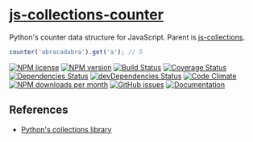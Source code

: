 [js-collections-counter](http://aureooms.github.io/js-collections-counter)
==

Python's counter data structure for JavaScript. Parent is
[js-collections](https://github.com/aureooms/js-collections).

```js
counter('abracadabra').get('a'); // 5
```

[![NPM license](https://img.shields.io/npm/l/@aureooms/js-collections-counter.svg?style=flat)](https://raw.githubusercontent.com/aureooms/js-collections-counter/master/LICENSE)
[![NPM version](https://img.shields.io/npm/v/@aureooms/js-collections-counter.svg?style=flat)](https://www.npmjs.org/package/@aureooms/js-collections-counter)
[![Build Status](https://img.shields.io/travis/aureooms/js-collections-counter.svg?style=flat)](https://travis-ci.org/aureooms/js-collections-counter)
[![Coverage Status](https://img.shields.io/coveralls/aureooms/js-collections-counter.svg?style=flat)](https://coveralls.io/r/aureooms/js-collections-counter)
[![Dependencies Status](https://img.shields.io/david/aureooms/js-collections-counter.svg?style=flat)](https://david-dm.org/aureooms/js-collections-counter#info=dependencies)
[![devDependencies Status](https://img.shields.io/david/dev/aureooms/js-collections-counter.svg?style=flat)](https://david-dm.org/aureooms/js-collections-counter#info=devDependencies)
[![Code Climate](https://img.shields.io/codeclimate/github/aureooms/js-collections-counter.svg?style=flat)](https://codeclimate.com/github/aureooms/js-collections-counter)
[![NPM downloads per month](https://img.shields.io/npm/dm/@aureooms/js-collections-counter.svg?style=flat)](https://www.npmjs.org/package/@aureooms/js-collections-counter)
[![GitHub issues](https://img.shields.io/github/issues/aureooms/js-collections-counter.svg?style=flat)](https://github.com/aureooms/js-collections-counter/issues)
[![Documentation](https://aureooms.github.io/js-collections-counter/badge.svg)](https://aureooms.github.io/js-collections-counter/source.html)

## References

  - [Python's collections library](https://docs.python.org/3.6/library/collections.html#collections.counter)
